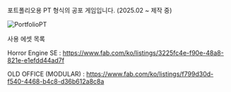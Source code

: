 포트폴리오용 PT 형식의 공포 게임입니다.
(2025.02 ~ 제작 중)

![PortfolioPT](https://github.com/user-attachments/assets/08ff0440-b046-4f77-be3f-25894a6818da)


사용 에셋 목록

Horror Engine SE : https://www.fab.com/ko/listings/3225fc4e-f90e-48a8-821e-e1efdd44ad7f

OLD OFFICE (MODULAR) : https://www.fab.com/ko/listings/f799d30d-f540-4468-b4c8-d36b612a8c8a
